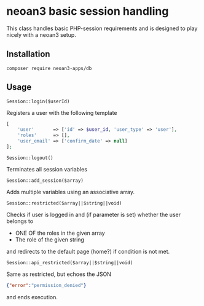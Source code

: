 # neoan3 basic session handling

This class handles basic PHP-session requirements and is designed to play nicely with a neoan3 setup.


## Installation
`composer require neoan3-apps/db`

## Usage

`Session::login($userId)`

Registers a user with the following template

```PHP
[
    'user'       => ['id' => $user_id, 'user_type' => 'user'],
    'roles'      => [],
    'user_email' => ['confirm_date' => null]
];
```

`Session::logout()`

Terminates all session variables

`Session::add_session($array)`

Adds multiple variables using an associative array.

`Session::restricted($array||$string||void)`

Checks if user is logged in and (if parameter is set) whether the user belongs to 
- ONE OF the roles in the given array
- The role of the given string

and redirects to the default page (home?) if condition is not met.

`Session::api_restricted($array||$string||void)`

Same as restricted, but echoes the JSON
```JSON
{"error":"permission_denied"}
```
and ends execution.
